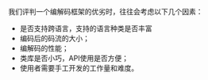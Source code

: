 我们评判一个编解码框架的优劣时，往往会考虑以下几个因素：

- 是否支持跨语言，支持的语言种类是否丰富
- 编码后的码流的大小；
- 编解码的性能；
- 类库是否小巧，API使用是否方便；
- 使用者需要手工开发的工作量和难度。

